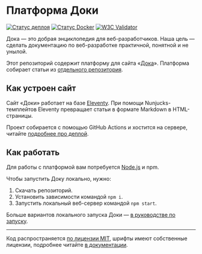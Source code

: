 # Платформа Доки

[![Статус деплоя](https://github.com/doka-guide/platform/actions/workflows/platform-deploy.yml/badge.svg?branch=main&event=push)](https://github.com/doka-guide/platform/actions/workflows/platform-deploy.yml)
[![Статус Docker](https://github.com/doka-guide/platform/actions/workflows/docker-deploy.yml/badge.svg?branch=main&event=push)](https://github.com/doka-guide/platform/actions/workflows/docker-deploy.yml)
[![W3C Validator](https://github.com/doka-guide/platform/actions/workflows/w3c-validator.yml/badge.svg?branch=main&event=push)](https://github.com/doka-guide/platform/actions/workflows/w3c-validator.yml)

Дока — это добрая энциклопедия для веб-разработчиков. Наша цель — сделать документацию по веб-разработке практичной, понятной и не унылой.

Этот репозиторий содержит платформу для сайта «[Дока](https://doka.guide/)». Платформа собирает статьи из [отдельного репозитория](https://github.com/doka-guide/content).

## Как устроен сайт

Сайт «Доки» работает на базе [Eleventy](https://www.11ty.dev). При помощи Nunjucks-темплейтов Eleventy превращает статьи в формате Markdown в HTML-страницы.

Проект собирается с помощью GitHub Actions и хостится на сервере, читайте [подробнее про деплой](./docs/deploy.md).

## Как работать

Для работы с платформой вам потребуется [Node.js](https://nodejs.org/en/) и npm.

Чтобы запустить Доку локально, нужно:

1. Скачать репозиторий.
1. Установить зависимости командой `npm i`.
1. Запустить локальный веб-сервер командой `npm start`.

Больше вариантов локального запуска Доки — [в руководстве по запуску](docs/how-to-run.md).

---
Код распространяется [по лицензии MIT](LICENSE.md), шрифты имеют собственные лицензии, подробнее читайте [в документации](docs/license.md).
